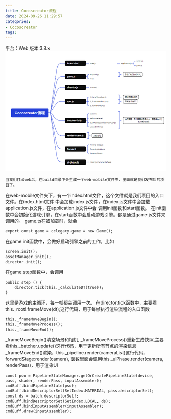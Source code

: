 ```yaml
---
title: Cocoscreator流程
date: 2024-09-26 11:29:57
categories:
- Cocoscreator
tags:
---
```

平台：Web
版本:3.8.x
![Cocoscreator流程](/images/2024/cocoscreator.png)

    当我们打出web后，在build目录下会生成一个web-mobile文件夹，里面就是我们发布后的项目了。
在web-mobile文件夹下，有一个index.html文件，这个文件就是我们项目的入口文件。在index.html文件
中会加载index.js文件，在index.js文件中会加载application.js文件，在application.js文件中会
调用init函数和start函数。
    在init函数中会初始化游戏引擎，在start函数中会启动游戏引擎。都是通过game.js文件来调用的。
game.ts在被加载时，就会

```
export const game = cclegacy.game = new Game();
```

在game:init函数中，会做好启动引擎之前的工作，比如

```
screen.init();
assetManager.init();
director.init();
```

在game:step函数中，会调用

```
public step () {
    director.tick(this._calculateDT(true));
}
```

这里是游戏的主循环，每一帧都会调用一次。
    在director:tick函数中，主要看this._root!.frameMove(dt);这行代码，用于每帧执行渲染流程的入口函数

```
this._frameMoveBegin();
this._frameMoveProcess();
this._frameMoveEnd();
```

_frameMoveBegin()清空场景和相机,
_frameMoveProcess()重新生成快照,主要看this._batcher.update()这行代码，用于更新所有节点的渲染信息
_frameMoveEnd()渲染，this._pipeline.render(cameraList)这行代码，forwardStage:render(camera),
函数里面会调用this._uiPhase.render(camera, renderPass)，用于渲染UI

```
const pso = PipelineStateManager.getOrCreatePipelineState(device, pass, shader, renderPass, inputAssembler);
cmdBuff.bindPipelineState(pso);
cmdBuff.bindDescriptorSet(SetIndex.MATERIAL, pass.descriptorSet);
const ds = batch.descriptorSet!;
cmdBuff.bindDescriptorSet(SetIndex.LOCAL, ds);
cmdBuff.bindInputAssembler(inputAssembler);
cmdBuff.draw(inputAssembler);
```

